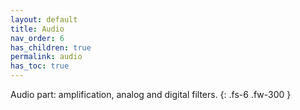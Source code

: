 ```yaml
---
layout: default
title: Audio
nav_order: 6
has_children: true
permalink: audio
has_toc: true
---
```


Audio part: amplification, analog and digital filters.
{: .fs-6 .fw-300 }

